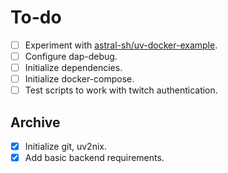 # To-do

- [ ] Experiment with [astral-sh/uv-docker-example](https://github.com/astral-sh/uv-docker-example).
- [ ] Configure dap-debug.
- [ ] Initialize dependencies.
- [ ] Initialize docker-compose.
- [ ] Test scripts to work with twitch authentication.

## Archive

- [x] Initialize git, uv2nix.
- [x] Add basic backend requirements.
